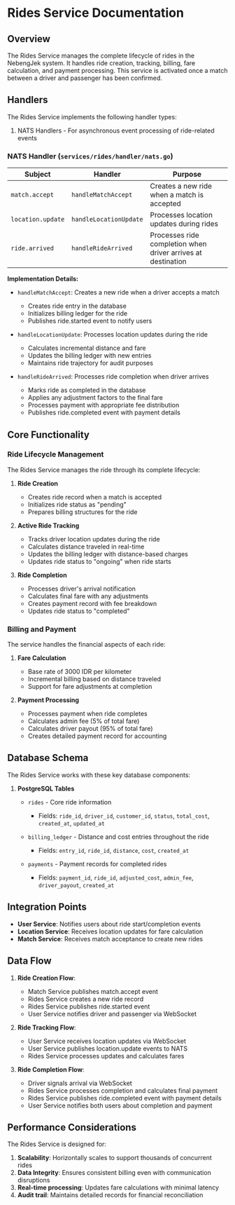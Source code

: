 # Rides Service Documentation

## Overview

The Rides Service manages the complete lifecycle of rides in the NebengJek system. It handles ride creation, tracking, billing, fare calculation, and payment processing. This service is activated once a match between a driver and passenger has been confirmed.

## Handlers

The Rides Service implements the following handler types:
1. NATS Handlers - For asynchronous event processing of ride-related events

### NATS Handler (`services/rides/handler/nats.go`)

| Subject | Handler | Purpose |
|---------|---------|---------|
| `match.accept` | `handleMatchAccept` | Creates a new ride when a match is accepted |
| `location.update` | `handleLocationUpdate` | Processes location updates during rides |
| `ride.arrived` | `handleRideArrived` | Processes ride completion when driver arrives at destination |

**Implementation Details:**
- `handleMatchAccept`: Creates a new ride when a driver accepts a match
  - Creates ride entry in the database
  - Initializes billing ledger for the ride
  - Publishes ride.started event to notify users

- `handleLocationUpdate`: Processes location updates during the ride
  - Calculates incremental distance and fare
  - Updates the billing ledger with new entries
  - Maintains ride trajectory for audit purposes

- `handleRideArrived`: Processes ride completion when driver arrives
  - Marks ride as completed in the database
  - Applies any adjustment factors to the final fare
  - Processes payment with appropriate fee distribution
  - Publishes ride.completed event with payment details

## Core Functionality

### Ride Lifecycle Management

The Rides Service manages the ride through its complete lifecycle:

1. **Ride Creation**
   - Creates ride record when a match is accepted
   - Initializes ride status as "pending"
   - Prepares billing structures for the ride

2. **Active Ride Tracking**
   - Tracks driver location updates during the ride
   - Calculates distance traveled in real-time
   - Updates the billing ledger with distance-based charges
   - Updates ride status to "ongoing" when ride starts

3. **Ride Completion**
   - Processes driver's arrival notification
   - Calculates final fare with any adjustments
   - Creates payment record with fee breakdown
   - Updates ride status to "completed"

### Billing and Payment

The service handles the financial aspects of each ride:

1. **Fare Calculation**
   - Base rate of 3000 IDR per kilometer
   - Incremental billing based on distance traveled
   - Support for fare adjustments at completion

2. **Payment Processing**
   - Processes payment when ride completes
   - Calculates admin fee (5% of total fare)
   - Calculates driver payout (95% of total fare)
   - Creates detailed payment record for accounting

## Database Schema

The Rides Service works with these key database components:

1. **PostgreSQL Tables**
   - `rides` - Core ride information
     - Fields: `ride_id`, `driver_id`, `customer_id`, `status`, `total_cost`, `created_at`, `updated_at`
   
   - `billing_ledger` - Distance and cost entries throughout the ride
     - Fields: `entry_id`, `ride_id`, `distance`, `cost`, `created_at`
   
   - `payments` - Payment records for completed rides
     - Fields: `payment_id`, `ride_id`, `adjusted_cost`, `admin_fee`, `driver_payout`, `created_at`

## Integration Points

- **User Service**: Notifies users about ride start/completion events
- **Location Service**: Receives location updates for fare calculation
- **Match Service**: Receives match acceptance to create new rides

## Data Flow

1. **Ride Creation Flow**:
   - Match Service publishes match.accept event
   - Rides Service creates a new ride record
   - Rides Service publishes ride.started event
   - User Service notifies driver and passenger via WebSocket

2. **Ride Tracking Flow**:
   - User Service receives location updates via WebSocket
   - User Service publishes location.update events to NATS
   - Rides Service processes updates and calculates fares

3. **Ride Completion Flow**:
   - Driver signals arrival via WebSocket
   - Rides Service processes completion and calculates final payment
   - Rides Service publishes ride.completed event with payment details
   - User Service notifies both users about completion and payment

## Performance Considerations

The Rides Service is designed for:

1. **Scalability**: Horizontally scales to support thousands of concurrent rides
2. **Data Integrity**: Ensures consistent billing even with communication disruptions
3. **Real-time processing**: Updates fare calculations with minimal latency
4. **Audit trail**: Maintains detailed records for financial reconciliation